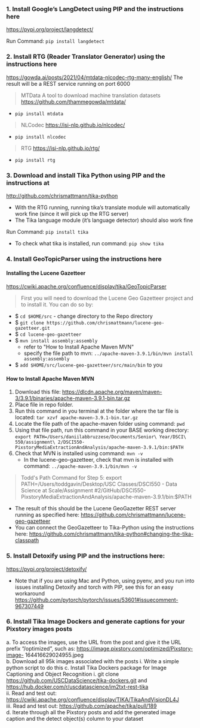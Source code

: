 ### 1. Install  Google’s  LangDetect  using  PIP  and  the  instructions  here 
https://pypi.org/project/langdetect/  

Run Command: `pip install langdetect`

### 2. Install  RTG  (Reader  Translator  Generator)  using  the  instructions  here 
https://gowda.ai/posts/2021/04/mtdata-nlcodec-rtg-many-english/  The  result  will  be  a 
REST service running on port 6000 

> MTData
A tool to download machine translation datasets https://github.com/thammegowda/mtdata/
- `pip install mtdata`

> NLCodec
https://isi-nlp.github.io/nlcodec/
- `pip install nlcodec`

> RTG
https://isi-nlp.github.io/rtg/
- `pip install rtg`

### 3. Download  and  install  Tika  Python  using  PIP  and  the  instructions  at 
http://github.com/chrismattmann/tika-python 
- With the RTG running, running tika’s translate module will automatically work fine (since it will pick up the RTG server) 
- The Tika language module (it’s language detector) should also work fine 

Run Command: `pip install tika`
- To check what tika is installed, run command: `pip show tika`

### 4. Install GeoTopicParser using the instructions here 

#### Installing the Lucene Gazetteer
https://cwiki.apache.org/confluence/display/tika/GeoTopicParser  
> First you will need to download the Lucene Geo Gazetteer project and to install it. You can do so by:
- $ `cd $HOME/src` - change directory to the Repo directory
- $ `git clone https://github.com/chrismattmann/lucene-geo-gazetteer.git`
- $ `cd lucene-geo-gazetteer`
- $ `mvn install assembly:assembly` 
    - refer to "How to Install Apache Maven MVN"
    - specify the file path to mvn: `../apache-maven-3.9.1/bin/mvn install assembly:assembly`
- $ `add $HOME/src/lucene-geo-gazetteer/src/main/bin` to you

#### How to Install Apache Maven MVN
1. Download this file: https://dlcdn.apache.org/maven/maven-3/3.9.1/binaries/apache-maven-3.9.1-bin.tar.gz
2. Place file in repo folder. 
3. Run this command in you terminal at the folder where the tar file is located: `tar xzvf apache-maven-3.9.1-bin.tar.gz`
4. Locate the file path of the apache-maven folder using command: `pwd`
5. Using that file path, run this command in your BASE working directory: `export PATH=/Users/daniilabbruzzese/Documents/Senior\ Year/DSCI\ 550/assignment\ 2/DSCI550-PixstoryMediaExtractionAndAnalysis/apache-maven-3.9.1/bin:$PATH`
6. Check that MVN is installed using command: `mvn -v`
    - In the lucene-geo-gazetteer, check that mvn is installed with command: `../apache-maven-3.9.1/bin/mvn -v`

> Todd's Path Command for Step 5: export PATH=/Users/toddgavin/Desktop/USC Classes/DSCI550 - Data Science at Scale/Assignment #2/GitHub/DSCI550-PixstoryMediaExtractionAndAnalysis/apache-maven-3.9.1/bin:$PATH

- The  result  of  this  should  be  the  Lucene  GeoGazetter  REST  server  running  as 
specified here: https://github.com/chrismattmann/lucene-geo-gazetteer   
- You can connect the GeoGazetteer to Tika-Python using the instructions here: 
https://github.com/chrismattmann/tika-python#changing-the-tika-classpath  

### 5. Install Detoxify using PIP and the instructions here: 
https://pypi.org/project/detoxify/  
- Note that if you are using Mac and Python, using pyenv, and you run into issues 
installing  Detoxify  and  torch  with  PIP,  see  this  for  an  easy  workaround 
https://github.com/pytorch/pytorch/issues/53601#issuecomment-967307449   


### 6. Install Tika Image Dockers and generate captions for your Pixstory images posts 
a. To  access  the  images,  use  the  URL  from  the  post  and give  it  the  URL  prefix 
“/optimized”,  such  as:  https://image.pixstory.com/optimized/Pixstory-image-
164416629024955.jpeg  
b. Download all 95k images associated with the posts 
i. Write a simple python script to do this 
c. Install Tika Dockers package for Image Captioning and Object Recognition 
i. git  clone  https://github.com/USCDataScience/tika-dockers.git  and 
https://hub.docker.com/r/uscdatascience/im2txt-rest-tika  
ii. Read  and  test  out: 
https://cwiki.apache.org/confluence/display/TIKA/TikaAndVisionDL4J   
iii. Read and test out: https://github.com/apache/tika/pull/189  
d. Iterate through all the Pixstory posts and add the generated image caption and the 
detect object(s) column to your dataset